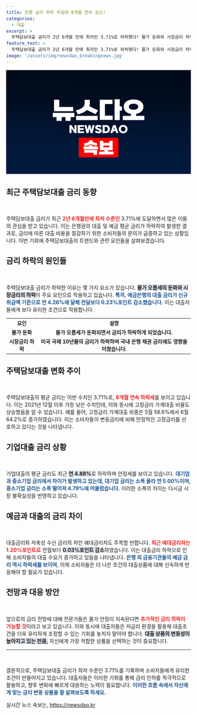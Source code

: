 ```yaml
---
title: 은행 금리 하락 주담대 8개월 연속 감소!
categories:
  - 대출
excerpt: >
  주택담보대출 금리가 2년 6개월 만에 최저인 3.71%로 하락했다! 물가 둔화와 시장금리 하락 영향으로, 대출자에게는 희소식이 전해진다. 지금이 집 구매 or 재융자의 찬스? 클릭해 자세히 알아보세요!
feature_text: >
  주택담보대출 금리가 2년 6개월 만에 최저인 3.71%로 하락했다! 물가 둔화와 시장금리 하락 영향으로, 대출자에게는 희소식이 전해진다. 지금이 집 구매 or 재융자의 찬스? 클릭해 자세히 알아보세요!
image: '/assets/img/newsdao_breakingnews.jpg'
---
```


<p><img src="/assets/img/newsdao_breakingnews.jpg" alt="flaretime 속보" /></p>

<h2 data-ke-size="size26">최근 주택담보대출 금리 동향</h2>

<p data-ke-size="size16">&nbsp;</p>

<p>주택담보대출 금리가 최근 <b><span style="color: #ee2323;">2년 6개월만에 최저 수준인</span></b> 3.71%에 도달하면서 많은 이들의 관심을 받고 있습니다. 이는 은행권의 대출 및 예금 평균 금리가 하락하여 발생한 결과로, 금리에 따른 대출 비용을 절감하기 위한 소비자들의 문의가 급증하고 있는 상황입니다. 이번 기회에 주택담보대출의 트렌드와 관련 요인들을 살펴보겠습니다.</p>

<h2 data-ke-size="size26">금리 하락의 원인들</h2>

<p data-ke-size="size16">&nbsp;</p>

<p>주택담보대출 금리가 하락한 이유는 몇 가지 요소가 있습니다. <b><span style="background-color: #21538527;">물가 오름세의 둔화와 시장금리의 하락</span></b>이 주요 요인으로 작용하고 있습니다. <b><span style="color: #1a5490;">특히, 예금은행의 대출 금리가 신규 취급액 기준으로 연 4.26%에 달해 전달보다 0.23%포인트 감소했습니다.</span></b> 이는 대출자들에게 보다 유리한 조건으로 작용합니다.</p>

<table>
<tr>
<td style="text-align: center; height: 17px;"><b>요인</b></td>
<td style="text-align: center; height: 17px;"><b>설명</b></td>
</tr>
<tr>
<td style="text-align: center; height: 17px;"><b>물가 둔화</b></td>
<td style="text-align: center; height: 17px;"><b>물가 오름세가 둔화되면서 금리가 하락하게 되었습니다.</b></td>
</tr>
<tr>
<td style="text-align: center; height: 17px;"><b>시장금리 하락</b></td>
<td style="text-align: center; height: 17px;"><b>미국 국채 10년물의 금리가 하락하며 국내 은행 채권 금리에도 영향을 미쳤습니다.</b></td>
</tr>
</table>

<h2 data-ke-size="size26">주택담보대출 변화 추이</h2>

<p data-ke-size="size16">&nbsp;</p>

<p>주택담보대출의 평균 금리는 이번 수치인 3.71%로, <b><span style="color: #ee2323;">8개월 연속 하락세</span></b>를 보이고 있습니다. 이는 2021년 12월 이후 가장 낮은 수치인데, 이와 동시에 고정금리 가계대출 비율도 상승했음을 알 수 있습니다. 예를 들어, 고정금리 가계대출 비중은 5월 58.6%에서 6월 64.2%로 증가하였습니다. 이는 소비자들이 변동금리에 비해 안정적인 고정금리를 선호하고 있다는 것을 나타냅니다.</p>

<h2 data-ke-size="size26">기업대출 금리 상황</h2>

<p data-ke-size="size16">&nbsp;</p>

<p>기업대출의 평균 금리도 최근 <b><span style="background-color: #21538527;">연 4.88%</span></b>로 하락하며 안정세를 보이고 있습니다. <b><span style="color: #1a5490;">대기업과 중소기업 금리에서 차이가 발생하고 있는데, 대기업 금리는 소폭 올라 연 5.00%이며, 중소기업 금리는 소폭 떨어져 4.79%에 머물렀습니다.</span></b>  이러한 소폭의 차이는 다시금 시장 불확실성을 반영하고 있습니다.</p>

<h2 data-ke-size="size26">예금과 대출의 금리 차이</h2>

<p data-ke-size="size16">&nbsp;</p>

<p>대출금리와 저축성 수신 금리의 차인 예대금리차도 주목할 만합니다. <b><span style="color: #ee2323;">최근 예대금리차는 1.20%포인트로</span></b> 전월보다 <b><span style="background-color: #21538527;">0.03%포인트 감소</span></b>하였습니다. 이는 대출금리 하락으로 인해 소비자들의 대출 수요가 증가하고 있음을 나타냅니다. <b><span style="color: #1a5490;">은행 외 금융기관들의 예금 금리 역시 하락세를 보이며</span></b>, 이제 소비자들은 더 나은 조건의 대출상품에 대해 신속하게 반응해야 할 필요가 있습니다.</p>

<h2 data-ke-size="size26">전망과 대응 방안</h2>

<p data-ke-size="size16">&nbsp;</p>

<p>앞으로의 금리 전망에 대해 전문가들은 물가 안정이 지속된다면 <b><span style="color: #ee2323;">추가적인 금리 하락이 가능할 것</span></b>이라고 보고 있습니다. 이와 동시에 대출자들은 저금리 환경을 활용해 대출조건을 더욱 유리하게 조정할 수 있는 기회를 놓치지 말아야 합니다. <b><span style="background-color: #21538527;">대출 상품의 변동성이 높아지고 있는 만큼,</span></b> 자신에게 가장 적합한 상품을 선택하는 것이 중요합니다.</p>

<hr>

<p data-ke-size="size16">&nbsp;</p>

<p>결론적으로, 주택담보대출 금리가 최저 수준인 3.71%를 기록하며 소비자들에게 유리한 조건이 만들어지고 있습니다. 대출자들은 이러한 기회를 통해 금리 인하를 적극적으로 활용하고, 향후 변화에 빠르게 대응하는 노력이 필요합니다. <b><span style="color: #1a5490;">이러한 흐름 속에서 자신에게 맞는 금리 변동 상품을 잘 살펴보도록 하세요.</span></b></p>
실시간 뉴스 속보는, <a href="https://newsdao.kr" rel="dofollow">https://newsdao.kr</a>


